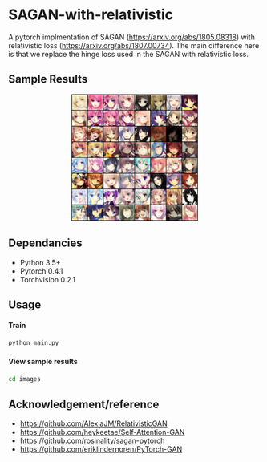 # SAGAN-with-relativistic
A pytorch implmentation of SAGAN (https://arxiv.org/abs/1805.08318) with relativistic loss (https://arxiv.org/abs/1807.00734).
The main difference here is that we replace the hinge loss used in the SAGAN with relativistic loss.

## Sample Results
<p align="center"><img width="50%" src="images/anime/3.png" /></p>

## Dependancies
* Python 3.5+
* Pytorch 0.4.1
* Torchvision 0.2.1

## Usage
#### Train 
```bash
python main.py
```

#### View sample results 
```bash
cd images
```

## Acknowledgement/reference
* https://github.com/AlexiaJM/RelativisticGAN
* https://github.com/heykeetae/Self-Attention-GAN
* https://github.com/rosinality/sagan-pytorch
* https://github.com/eriklindernoren/PyTorch-GAN
